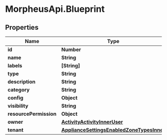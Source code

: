 # MorpheusApi.Blueprint

## Properties

Name | Type | Description | Notes
------------ | ------------- | ------------- | -------------
**id** | **Number** |  | [optional] 
**name** | **String** |  | [optional] 
**labels** | **[String]** |  | [optional] 
**type** | **String** |  | [optional] 
**description** | **String** |  | [optional] 
**category** | **String** |  | [optional] 
**config** | **Object** |  | [optional] 
**visibility** | **String** |  | [optional] 
**resourcePermission** | **Object** |  | [optional] 
**owner** | [**ActivityActivityInnerUser**](ActivityActivityInnerUser.md) |  | [optional] 
**tenant** | [**ApplianceSettingsEnabledZoneTypesInner**](ApplianceSettingsEnabledZoneTypesInner.md) |  | [optional] 


